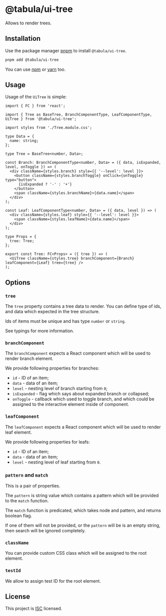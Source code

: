 # @tabula/ui-tree

Allows to render trees.

## Installation

Use the package manager [pnpm](https://pnpm.io) to install `@tabula/ui-tree`.

```bash
pnpm add @tabula/ui-tree
```

You can use [npm](https://npmjs.com) or [yarn](https://yarnpkg.com) too.

## Usage

Usage of the `UiTree` is simple:

```tsx
import { FC } from 'react';

import { Tree as BaseTree, BranchComponentType, LeafComponentType, UiTree } from '@tabula/ui-tree';

import styles from './Tree.module.css';

type Data = {
  name: string;
};

type Tree = BaseTree<number, Data>;

const Branch: BranchComponentType<number, Data> = ({ data, isExpanded, level, onToggle }) => (
  <div className={styles.branch} style={{ '--level': level }}>
    <button className={styles.branchToggle} onClick={onToggle} type="button">
      {isExpanded ? '-' : '+'}
    </button>
    <span className={styles.branchName}>{data.name}</span>
  </div>
);

const Leaf: LeafComponentType<number, Data> = ({ data, level }) => (
  <div className={styles.leaf} style={{ '--level': level }}>
    <span className={styles.leafName}>{data.name}</span>
  </div>
);

type Props = {
  tree: Tree;
};

export const Tree: FC<Props> = ({ tree }) => (
  <UiTree className={styles.tree} branchComponent={Branch} leafComponent={Leaf} tree={tree} />
);
```

## Options

### `tree`

The `tree` property contains a tree data to render. You can define type of ids, and data which expected in the tree
structure.

Ids of items must be unique and has type `number` or `string`.

See typings for more information.

### `branchComponent`

The `branchComponent` expects a React component which will be used to render branch element.

We provide following properties for branches:

- `id` - ID of an item;
- `data` - data of an item;
- `level` - nesting level of branch starting from `0`;
- `isExpanded` - flag which says about expanded branch or collapsed;
- `onToggle` - callback which used to toggle branch, and which could be assigned to the interactive element inside of
  component.

### `leafComponent`

The `leafComponent` expects a React component which will be used to render leaf element.

We provide following properties for leafs:

- `id` - ID of an item;
- `data` - data of an item;
- `level` - nesting level of leaf starting from `0`.

### `pattern` and `match`

This is a pair of properties.

The `pattern` is string value which contains a pattern which will be provided to the `match` function.

The `match` function is predicated, which takes node and pattern, and returns boolean flag.

If one of them will not be provided, or the `pattern` will be is an empty string, then search will be ignored
completely.

### `className`

You can provide custom CSS class which will be assigned to the root element.

### `testId`

We allow to assign test ID for the root element.

## License

This project is [ISC](https://choosealicense.com/licenses/isc/) licensed.
